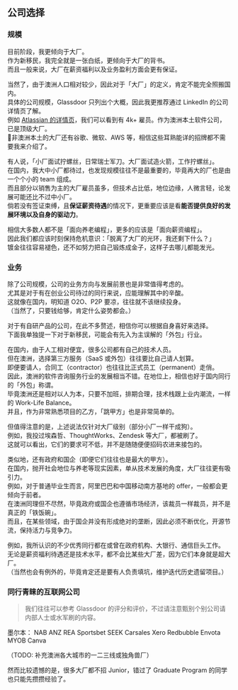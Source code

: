 ## 公司选择

### 规模

目前阶段，我更倾向于大厂。  
作为新移民，我完全就是一张白纸，更倾向于大厂的背书。  
而且一般来说，大厂在薪资福利以及业务盈利方面会更有保证。

当然了，由于澳洲人口相对较少，因此对于「大厂」的定义，肯定不能完全照搬国内。  
具体的公司规模，Glassdoor 只列出个大概，因此我更推荐通过 LinkedIn 的公司详情页了解。  
例如 [Atlassian 的详情页](https://www.linkedin.com/company/atlassian)，我们可以看到有 4k+ 雇员。作为澳洲本土软件公司，已是顶级大厂。  
非澳洲本土的大厂还有谷歌、微软、AWS 等，相信这些耳熟能详的招牌都不需要我来介绍了。

有人说，「小厂面试拧螺丝，日常瑞士军刀。大厂面试造火箭，工作拧螺丝」。  
在国内，我大中小厂都待过，也发现规模往往不是最重要的，毕竟再大的厂也是由一个个小的 team 组成。  
而且部分以销售为主的大厂雇员虽多，但技术占比低，地位边缘，人微言轻，论发展可能还比不过中小厂。  
倘若没有签证束缚，且**保证薪资待遇**的情况下，更重要应该是看**能否提供良好的发展环境以及自身的驱动力**。

相信大多数人都不是「面向养老编程」，更多的应该是「面向薪资编程」。  
因此我们都应该时刻保持危机意识：「脱离了大厂的光环，我还剩下什么？」  
镀金往往容易褪色，还不如努力把自己锻炼成金子，这样子去哪儿都能发光。

### 业务

除了公司规模，公司的业务方向与发展前景也是非常值得考虑的。  
尤其是对于有在创业公司待过的同行来说，应能理解其中的辛酸。  
这就像在国内，明知道 O2O、P2P 要凉，往往就不该继续投身。  
（当然了，只要钱给够，肯定什么姿势都会。）

对于有自研产品的公司，在此不多赘述，相信你可以根据自身喜好来选择。  
下面我单独提一下对于新移民，可能会有先入为主误解的「外包」行业。

在国内，由于人工相对便宜，很多公司都有自己的技术人员。  
但在澳洲，选择第三方服务（SaaS 或外包）往往要比自己请人划算。  
即便要请人，合同工（contractor）也往往比正式员工（permanent）走俏。  
因此，澳洲的软件咨询服务行业的发展相当不错。在地位上，相信也好于国内同行的「外包」称谓。  
毕竟澳洲还是相对以人为本，只要不加班，排期合理，技术栈跟上业内潮流，一样的 Work-Life Balance。  
并且，作为非常熟悉项目的乙方，「跳甲方」也是非常简单的。

但值得注意的是，上述说法仅针对大厂级别（部分小厂一样干成狗）。  
例如，我投过埃森哲、ThoughtWorks、Zendesk 等大厂，都被刷了。  
这就可以看出，它们的要求可不低，并不是随随便便招码农进来接包的。

类似地，还有政府和国企（即便它们往往也是最大的甲方）。  
在国内，抛开社会地位与养老等现实因素，单从技术发展的角度，大厂往往更有吸引力。  
例如，对于普通毕业生而言，阿里巴巴和中国移动南方基地的 offer，一般都会更倾向于前者。  
在澳洲同理但不尽然，毕竟政府或国企也遵循市场经济，该裁员一样裁员，并不是真正的「铁饭碗」。  
而且，在某些领域，由于国企并没有形成绝对的垄断，因此必须不断优化，开源节流，保持活力与竞争力。

例如，我所认识的不少优秀同行都在或曾在政府机构、大银行、通信巨头工作。  
无论是薪资福利待遇还是技术水平，都不会比某些大厂差，因为它们本身就是超大厂。  
（当然也会有例外的，毕竟肯定还是要有人负责填坑，维护迭代历史遗留项目。）

### 同行青睐的互联网公司

> 我们往往可以参考 Glassdoor 的评分和评价，不过请注意甄别个别公司请内部人士或水军刷的内容。

墨尔本：
NAB ANZ REA Sportsbet SEEK Carsales Xero
Redbubble Envota MYOB Canva

（TODO: 补充澳洲各大城市的一二三线或独角兽厂）

然而比较遗憾的是，很多大厂都不招 Junior，错过了 Graduate Program 的同学也只能先攒攒经验了。
